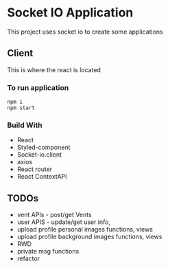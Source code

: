 # Socket IO Application

This project uses socket io to create some applications

## Client

This is where the react is located

### To run application

```
npm i
npm start
```

### Build With

- React
- Styled-component
- Socket-io.client
- axios
- React router
- React ContextAPI

## TODOs

- vent APIs - post/get Vents
- user APIS - update/get user info,
- upload profile personal images functions, views
- upload profile background images functions, views
- RWD
- private msg functions
- refactor
